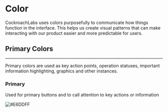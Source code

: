 # Color

CockroachLabs uses colors purposefully to communicate how things function in the interface. This helps us create visual patterns that can make interacting with our product easier and more predictable for users. 

## Primary Colors
---
Primary colors are used as key action points,  operation statuses, important information highlighting, graphics and other instances. 

### Primary

Used for primary buttons and to call attention to key actions or information

![#E6DDFF](https://placehold.it/150x40/00B0F0/FFFFFF?text=primary-1)
